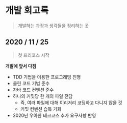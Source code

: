 # 개발 회고록 
> 개발하는 과정과 생각들을 정리하는 곳   

## 2020 / 11 / 25
> 첫 프리코스 시작   
   
**개발에 앞서 다짐**     
* TDD 기법을 이용한 프로그래밍 진행   
* 클린 코드 기법 준수  
* 자바 코드 컨벤션 준수    
* 하나의 커밋당 한 개의 파일 전담 
  * 즉, 여러 파일에 대해 이리저리 코딩하고 다니지 않을 것 
  * 커밋 컨벤션 습득 기회      
* 2020년 우아한 테크코스 추가 요구사항 반영    